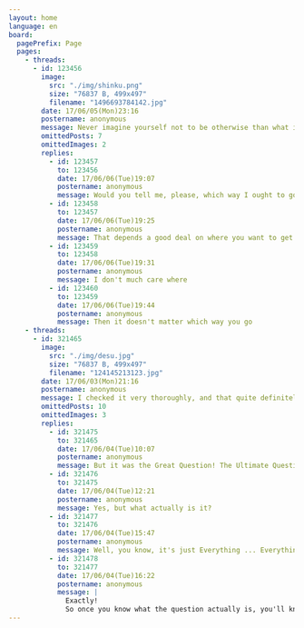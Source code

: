 ```yaml
---
layout: home
language: en
board:
  pagePrefix: Page
  pages:
    - threads:
      - id: 123456
        image:
          src: "./img/shinku.png"
          size: "76837 B, 499x497"
          filename: "1496693784142.jpg"
        date: 17/06/05(Mon)23:16
        postername: anonymous
        message: Never imagine yourself not to be otherwise than what it might appear to others that what you were or might have been was not otherwise than what you had been would have appeared to them to be otherwise.
        omittedPosts: 7
        omittedImages: 2
        replies:
          - id: 123457
            to: 123456
            date: 17/06/06(Tue)19:07
            postername: anonymous
            message: Would you tell me, please, which way I ought to go from here?
          - id: 123458
            to: 123457
            date: 17/06/06(Tue)19:25
            postername: anonymous
            message: That depends a good deal on where you want to get to.
          - id: 123459
            to: 123458
            date: 17/06/06(Tue)19:31
            postername: anonymous
            message: I don't much care where
          - id: 123460
            to: 123459
            date: 17/06/06(Tue)19:44
            postername: anonymous
            message: Then it doesn't matter which way you go
    - threads:
      - id: 321465
        image:
          src: "./img/desu.jpg"
          size: "76837 B, 499x497"
          filename: "124145213123.jpg"
        date: 17/06/03(Mon)21:16
        postername: anonymous
        message: I checked it very thoroughly, and that quite definitely is the answer. I think the problem, to be quite honest with you, is that you've never actually known what the question is.
        omittedPosts: 10
        omittedImages: 3
        replies:
          - id: 321475
            to: 321465
            date: 17/06/04(Tue)10:07
            postername: anonymous
            message: But it was the Great Question! The Ultimate Question of Life, the Universe and Everything.
          - id: 321476
            to: 321475
            date: 17/06/04(Tue)12:21
            postername: anonymous
            message: Yes, but what actually is it?
          - id: 321477
            to: 321476
            date: 17/06/04(Tue)15:47
            postername: anonymous
            message: Well, you know, it's just Everything ... Everything ....
          - id: 321478
            to: 321477
            date: 17/06/04(Tue)16:22
            postername: anonymous
            message: |
              Exactly!
              So once you know what the question actually is, you'll know what the answer means.
---
```

